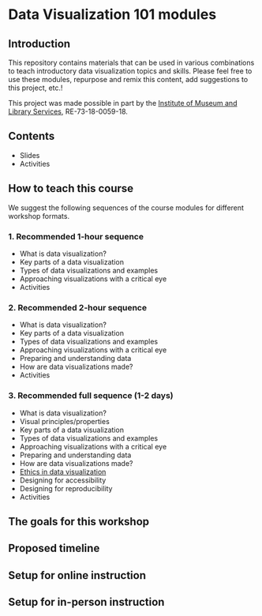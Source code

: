 # Data Visualization 101 modules

## Introduction
This repository contains materials that can be used in various combinations to teach introductory data visualization topics and skills. Please feel free to use these modules, repurpose and remix this content, add suggestions to this project, etc.! 

This project was made possible in part by the [Institute of Museum and Library Services](https://www.imls.gov/), RE-73-18-0059-18. 

## Contents

* Slides
* Activities

## How to teach this course

We suggest the following sequences of the course modules for different workshop formats. 

### 1. Recommended 1-hour sequence

* What is data visualization?
* Key parts of a data visualization
* Types of data visualizations and examples
* Approaching visualizations with a critical eye
* Activities

### 2. Recommended 2-hour sequence

* What is data visualization?
* Key parts of a data visualization
* Types of data visualizations and examples
* Approaching visualizations with a critical eye
* Preparing and understanding data
* How are data visualizations made?
* Activities

### 3. Recommended full sequence (1-2 days)

* What is data visualization?
* Visual principles/properties 
* Key parts of a data visualization
* Types of data visualizations and examples
* Approaching visualizations with a critical eye
* Preparing and understanding data
* How are data visualizations made?
* [Ethics in data visualization](https://visualizingthefuture.github.io/ethics-in-data-viz/)
* Designing for accessibility
* Designing for reproducibility
* Activities

## The goals for this workshop

## Proposed timeline

## Setup for online instruction

## Setup for in-person instruction
